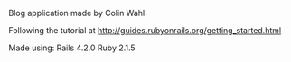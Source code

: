 Blog application made by Colin Wahl

Following the tutorial at http://guides.rubyonrails.org/getting_started.html

Made using:
Rails 4.2.0
Ruby 2.1.5 